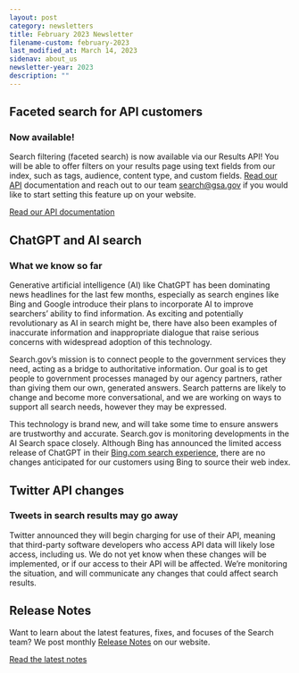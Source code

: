 ```yaml
---
layout: post
category: newsletters
title: February 2023 Newsletter
filename-custom: february-2023
last_modified_at: March 14, 2023
sidenav: about_us
newsletter-year: 2023
description: ""
---
```

## Faceted search for API customers

### Now available!

Search filtering (faceted search) is now available via our Results API! You will be able to offer filters on your results page using text fields from our index, such as tags, audience, content type, and custom fields. [Read our API](https://open.gsa.gov/api/searchgov-results/) documentation and reach out to our team [search@gsa.gov](search@gsa.gov) if you would like to start setting this feature up on your website.

[Read our API documentation](https://open.gsa.gov/api/searchgov-results/)

## ChatGPT and AI search

### What we know so far

Generative artificial intelligence (AI) like ChatGPT has been dominating news headlines for the last few months, especially as search engines like Bing and Google introduce their plans to incorporate AI to improve searchers’ ability to find information. As exciting and potentially revolutionary as AI in search might be, there have also been examples of inaccurate information and inappropriate dialogue that raise serious concerns with widespread adoption of this technology.

Search.gov’s mission is to connect people to the government services they need, acting as a bridge to authoritative information. Our goal is to get people to government processes managed by our agency partners, rather than giving them our own, generated answers. Search patterns are likely to change and become more conversational, and we are working on ways to support all search needs, however they may be expressed. 

This technology is brand new, and will take some time to ensure answers are trustworthy and accurate. Search.gov is monitoring developments in the AI Search space closely. Although Bing has announced the limited access release of ChatGPT in their [Bing.com search experience](https://blogs.microsoft.com/blog/2023/02/07/reinventing-search-with-a-new-ai-powered-microsoft-bing-and-edge-your-copilot-for-the-web/), there are no changes anticipated for our customers using Bing to source their web index.

## Twitter API changes
### Tweets in search results may go away

Twitter announced they will begin charging for use of their API, meaning that third-party software developers who access API data will likely lose access, including us. We do not yet know when these changes will be implemented, or if our access to their API will be affected. We’re monitoring the situation, and will communicate any changes that could affect search results.

## Release Notes

Want to learn about the latest features, fixes, and focuses of the Search team? We post monthly [Release Notes]({{site.baseurl}}/about/updates/releases) on our website.

[Read the latest notes](https://search.gov/about/updates/releases/january-2023.html)
